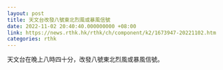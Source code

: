 ```yaml
---
layout: post
title: 天文台改發八號東北烈風或暴風信號
date: 2022-11-02 20:40:40.000000000 +08:00
link: https://news.rthk.hk/rthk/ch/component/k2/1673947-20221102.htm
categories: rthk
---
```


天文台在晚上八時四十分，改發八號東北烈風或暴風信號。
